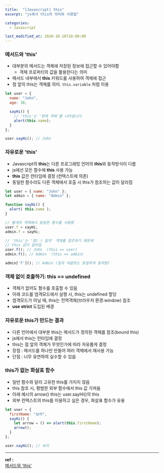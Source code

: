 ```yaml
---
title:  "[Javascript] this"
excerpt: "js에서 this의 의미와 사용법"

categories:
  - Javascript

last_modified_at: 2020-10-26T18:00:00
---
```


### 메서드와 'this'
- 대부분의 메서드는 객체에 저장된 정보에 접근할 수 있어야함
  - 객체 프로퍼티의 값을 활용한다는 의미
- 메서드 내부에서 **this** 키워드를 사용하여 객체에 접근
- 점 앞의 this는 객체를 의미. `this.variable` 처럼 이용

```js
let user = {
  name: "John",
  age: 30,

  sayHi() {
    // 'this'는 '현재 객체'를 나타냅니다.
    alert(this.name);
  }
};

user.sayHi(); // John
```

### 자유로운 'this'
- Javascript의 **this**는 다른 프로그래밍 언어의 **this**와 동작방식이 다름
- js에선 모든 함수에 **this** 사용 가능
- **this** 값은 런타임에 결정 (컨텍스트에 의존)
- 동일한 함수라도 다른 객체에서 호출 시 this가 참조하는 값이 달라짐

```js
let user = { name: "John" };
let admin = { name: "Admin" };

function sayHi() {
  alert( this.name );
}

// 별개의 객체에서 동일한 함수를 사용함
user.f = sayHi;
admin.f = sayHi;

// 'this'는 '점(.) 앞의' 객체를 참조하기 때문에
// this 값이 달라짐
user.f(); // John  (this == user)
admin.f(); // Admin  (this == admin)

admin['f'](); // Admin (점과 대괄호는 동일하게 동작함)
```

### 객체 없이 호출하기: this == undefined
- 객체가 없어도 함수를 호출할 수 있음
- 아래 코드를 엄격모드에서 실행 시, this는 undefined 할당
- 엄격모드가 아닐 때, this는 전역객체(브라우저 환경:window) 참조
- **use strict** 도입된 배경

### 자유로운 **this**가 만드는 결과
- 다른 언어에서 대부분 this는 메서드가 정의된 객체를 참조(bound this)
- js에서 this는 런타임에 결정
- this는 점 앞의 객체가 무엇인가에 따라 자유롭게 결정
- 장점 : 메서드를 하나만 만들어 여러 객체에서 재사용 가능
- 단점 : 너무 유연하여 실수할 수 있음

### **this**가 없는 화살표 함수
- 일반 함수와 달리 고유한 this를 가지지 않음
- this 참조 시, 평범한 외부 함수에서 this 값 가져옴
- 아래 예시의 arrow() this는 user.sayHi()의 this
- 외부 컨텍스트의 this를 이용하고 싶은 경우, 화살표 함수가 유용

```js
let user = {
  firstName: "보라",
  sayHi() {
    let arrow = () => alert(this.firstName);
    arrow();
  }
};

user.sayHi(); // 보라
```

----
**ref :**  
[메서드와 'this'](https://ko.javascript.info/object-methods)  
